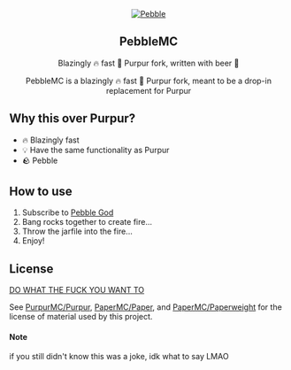 <div align="center">

<a href="https://github.com/xhayper/PebbleMC">
    <img src="https://github.com/xhayper/PebbleMC/assets/46065349/2040d535-a5e5-4a7e-90f7-2314613b2e51" alt="Pebble">
</a>

## PebbleMC

Blazingly 🔥 fast 🚀 Purpur fork, written with beer 🍺

PebbleMC is a blazingly 🔥 fast 🚀 Purpur fork, meant to be a drop-in replacement for Purpur

</div>

## Why this over Purpur?
- 🔥 Blazingly fast
- 💡 Have the same functionality as Purpur
- 🪨 Pebble

## How to use
1. Subscribe to [Pebble God](https://www.youtube.com/channel/UCtyvu7TVUBDyoTzYRH9QfrQ)
2. Bang rocks together to create fire...
3. Throw the jarfile into the fire...
4. Enjoy!

## License

[DO WHAT THE FUCK YOU WANT TO](http://www.wtfpl.net/)

See [PurpurMC/Purpur](https://github.com/PurpurMC/Purpur), [PaperMC/Paper](https://github.com/PaperMC/Paper), and [PaperMC/Paperweight](https://github.com/PaperMC/paperweight) for the license of material used by this project.

#### Note

if you still didn't know this was a joke, idk what to say LMAO
